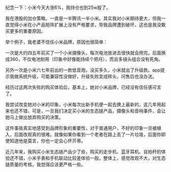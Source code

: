 纪念一下：小米今天大涨6%，我持仓也到25w股了。  

我在港股的加仓策略，一直是一半腾讯一半小米。其实我对小米期待更大，但我一直觉得小米在小产品矩阵扩展上没有严格要求，导致品牌遭到破坏，这也是我没敢买更多的重要原因。  

举个例子，我老婆不信任小米品牌，原因也很简单：  

一次是大约四五年前买了一个小米摄像头，每次电池放进去很快就会用完。后面换成360，不仅电池耐用（印象中好像能持续个把月），而且多镜头组合没有死角。  

另外一次是小米六七年前出的一款低音炮，没买多久，小米就出了升级款。app提示我做系统升级，可能兼容性没做好，升级失败变成砖头，问售后也没办法。  

经历过这两次失败的购买体验后，基本上，她对小米品牌，已经没有信任感可言了。   

我尝试改变她对小米的印象，小米每次出新手机便一起去换上最新的，这几年用起来也还不错，可是，一旦我们决定买小米的生态链产品，摄像头和音响事件，会让她马上做出放弃购买的决策。  

这件事我真实地感受到品牌形象的重要性，对于普通用户，不好的印象一旦被植入，后面改观真的很难。就像如果你看到一个老者在路上丢了一片垃圾，后面你即使知道他是莫言，你也一定会心怀芥蒂。  

近几年来，我购买小米生态链产品少了些，购买的走步机、蓝牙耳机、自拍杆的体验还不错，小米手表和手机联动比较差体验一般。整体上，感觉改观不大，对生态链质量的考核，我觉得应该更严格一些。  